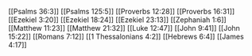 [[Psalms 36:3]]
[[Psalms 125:5]]
[[Proverbs 12:28]]
[[Proverbs 16:31]]
[[Ezekiel 3:20]]
[[Ezekiel 18:24]]
[[Ezekiel 23:13]]
[[Zephaniah 1:6]]
[[Matthew 11:23]]
[[Matthew 21:32]]
[[Luke 12:47]]
[[John 9:41]]
[[John 15:22]]
[[Romans 7:12]]
[[1 Thessalonians 4:2]]
[[Hebrews 6:4]]
[[James 4:17]]

